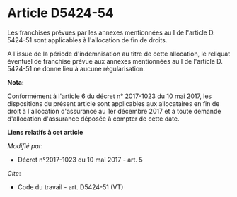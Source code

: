# Article D5424-54

Les franchises prévues par les annexes mentionnées au I de l'article D. 5424-51 sont applicables à l'allocation de fin de
droits. 

A l'issue de la période d'indemnisation au titre de cette allocation, le reliquat éventuel de franchise prévue aux annexes
mentionnées au I de l'article D. 5424-51 ne donne lieu à aucune régularisation.

**Nota:**

Conformément à l'article 6 du décret n° 2017-1023 du 10 mai 2017, les dispositions du présent article sont applicables aux
allocataires en fin de droit à l'allocation d'assurance au 1er décembre 2017 et à toute demande d'allocation d'assurance
déposée à compter de cette date.

**Liens relatifs à cet article**

_Modifié par_:

  - Décret n°2017-1023 du 10 mai 2017 - art. 5

_Cite_:

  - Code du travail - art. D5424-51 (VT)

